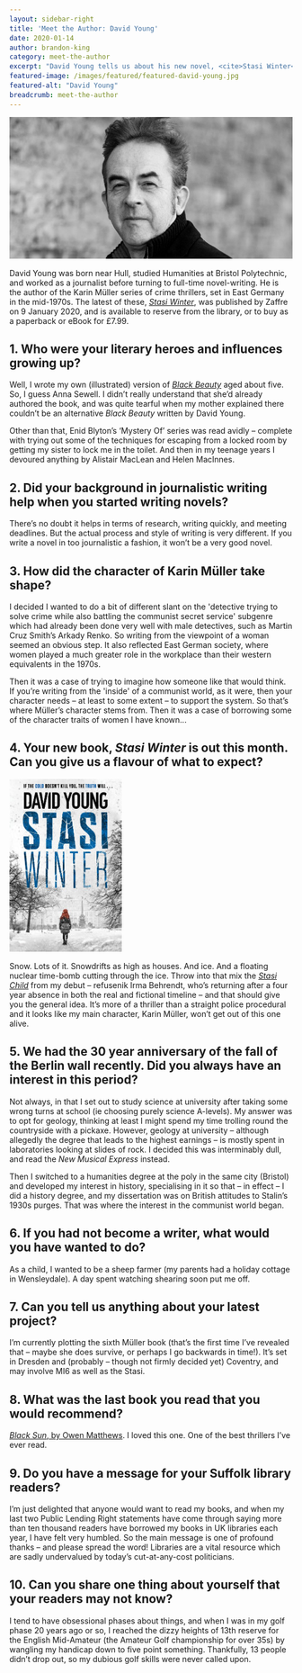 ```yaml
---
layout: sidebar-right
title: 'Meet the Author: David Young'
date: 2020-01-14
author: brandon-king
category: meet-the-author
excerpt: "David Young tells us about his new novel, <cite>Stasi Winter</cite>, and how he came to write thrillers about a female detective in communist East Germany."
featured-image: /images/featured/featured-david-young.jpg
featured-alt: "David Young"
breadcrumb: meet-the-author
---
```


![David Young](/images/featured/featured-david-young.jpg)

David Young was born near Hull, studied Humanities at Bristol Polytechnic, and worked as a journalist before turning to full-time novel-writing. He is the author of the Karin Müller series of crime thrillers, set in East Germany in the mid-1970s. The latest of these, [<cite>Stasi Winter</cite>](https://suffolk.spydus.co.uk/cgi-bin/spydus.exe/ENQ/OPAC/BIBENQ?BRN=2670513), was published by Zaffre on 9 January 2020, and is available to reserve from the library, or to buy as a paperback or eBook for £7.99.

## 1. Who were your literary heroes and influences growing up?

Well, I wrote my own (illustrated) version of [<cite>Black Beauty</cite>](https://suffolk.spydus.co.uk/cgi-bin/spydus.exe/ENQ/OPAC/BIBENQ?BRN=1789057) aged about five. So, I guess Anna Sewell. I didn’t really understand that she’d already authored the book, and was quite tearful when my mother explained there couldn’t be an alternative <cite>Black Beauty</cite> written by David Young.

Other than that, Enid Blyton’s ‘Mystery Of’ series was read avidly – complete with trying out some of the techniques for escaping from a locked room by getting my sister to lock me in the toilet. And then in my teenage years I devoured anything by Alistair MacLean and Helen MacInnes.

## 2. Did your background in journalistic writing help when you started writing novels?

There’s no doubt it helps in terms of research, writing quickly, and meeting deadlines. But the actual process and style of writing is very different. If you write a novel in too journalistic a fashion, it won’t be a very good novel.

## 3. How did the character of Karin Müller take shape?

I decided I wanted to do a bit of different slant on the 'detective trying to solve crime while also battling the communist secret service' subgenre which had already been done very well with male detectives, such as Martin Cruz Smith’s Arkady Renko. So writing from the viewpoint of a woman seemed an obvious step. It also reflected East German society, where women played a much greater role in the workplace than their western equivalents in the 1970s.

Then it was a case of trying to imagine how someone like that would think. If you’re writing from the 'inside' of a communist world, as it were, then your character needs – at least to some extent – to support the system. So that’s where Müller’s character stems from. Then it was a case of borrowing some of the character traits of women I have known...

## 4. Your new book, <cite>Stasi Winter</cite> is out this month. Can you give us a flavour of what to expect?

<a href="https://suffolk.spydus.co.uk/cgi-bin/spydus.exe/ENQ/OPAC/BIBENQ?BRN=2670513"><img src="/images/featured/featured-stasi-winter.jpg" alt="Stasi Winter" class="mw-40 {% include /c/img-float-right.html %}" /></a>

Snow. Lots of it. Snowdrifts as high as houses. And ice. And a floating nuclear time-bomb cutting through the ice. Throw into that mix the [<cite>Stasi Child</cite>](https://suffolk.spydus.co.uk/cgi-bin/spydus.exe/ENQ/OPAC/BIBENQ?BRN=1890642) from my debut – refusenik Irma Behrendt, who’s returning after a four year absence in both the real and fictional timeline – and that should give you the general idea. It’s more of a thriller than a straight police procedural and it looks like my main character, Karin Müller, won’t get out of this one alive.

## 5. We had the 30 year anniversary of the fall of the Berlin wall recently. Did you always have an interest in this period?

Not always, in that I set out to study science at university after taking some wrong turns at school (ie choosing purely science A-levels). My answer was to opt for geology, thinking at least I might spend my time trolling round the countryside with a pickaxe. However, geology at university – although allegedly the degree that leads to the highest earnings – is mostly spent in laboratories looking at slides of rock. I decided this was interminably dull, and read the <cite>New Musical Express</cite> instead.

 Then I switched to a humanities degree at the poly in the same city (Bristol) and developed my interest in history, specialising in it so that – in effect – I did a history degree, and my dissertation was on British attitudes to Stalin’s 1930s purges. That was where the interest in the communist world began.

## 6. If you had not become a writer, what would you have wanted to do?

As a child, I wanted to be a sheep farmer (my parents had a holiday cottage in Wensleydale). A day spent watching shearing soon put me off.

## 7. Can you tell us anything about your latest project?

I’m currently plotting the sixth Müller book (that’s the first time I’ve revealed that – maybe she does survive, or perhaps I go backwards in time!). It’s set in Dresden and (probably – though not firmly decided yet) Coventry, and may involve MI6 as well as the Stasi.

## 8. What was the last book you read that you would recommend?

[<cite>Black Sun</cite>, by Owen Matthews](https://suffolk.spydus.co.uk/cgi-bin/spydus.exe/ENQ/OPAC/BIBENQ?BRN=2589909). I loved this one. One of the best thrillers I’ve ever read.

## 9. Do you have a message for your Suffolk library readers?

I’m just delighted that anyone would want to read my books, and when my last two Public Lending Right statements have come through saying more than ten thousand readers have borrowed my books in UK libraries each year, I have felt very humbled. So the main message is one of profound thanks – and please spread the word! Libraries are a vital resource which are sadly undervalued by today’s cut-at-any-cost politicians.

## 10. Can you share one thing about yourself that your readers may not know?

I tend to have obsessional phases about things, and when I was in my golf phase 20 years ago or so, I reached the dizzy heights of 13th reserve for the English Mid-Amateur (the Amateur Golf championship for over 35s) by wangling my handicap down to five point something. Thankfully, 13 people didn’t drop out, so my dubious golf skills were never called upon.
